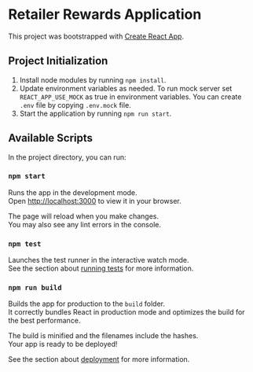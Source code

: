 # Retailer Rewards Application

This project was bootstrapped with [Create React App](https://github.com/facebook/create-react-app).

## Project Initialization

1. Install node modules by running `npm install`.
2. Update environment variables as needed. To run mock server set `REACT_APP_USE_MOCK` as true in environment variables. You can create `.env` file by copying `.env.mock` file.
3. Start the application by running `npm run start`.

## Available Scripts

In the project directory, you can run:

### `npm start`

Runs the app in the development mode.\
Open [http://localhost:3000](http://localhost:3000) to view it in your browser.

The page will reload when you make changes.\
You may also see any lint errors in the console.

### `npm test`

Launches the test runner in the interactive watch mode.\
See the section about [running tests](https://facebook.github.io/create-react-app/docs/running-tests) for more information.

### `npm run build`

Builds the app for production to the `build` folder.\
It correctly bundles React in production mode and optimizes the build for the best performance.

The build is minified and the filenames include the hashes.\
Your app is ready to be deployed!

See the section about [deployment](https://facebook.github.io/create-react-app/docs/deployment) for more information.
